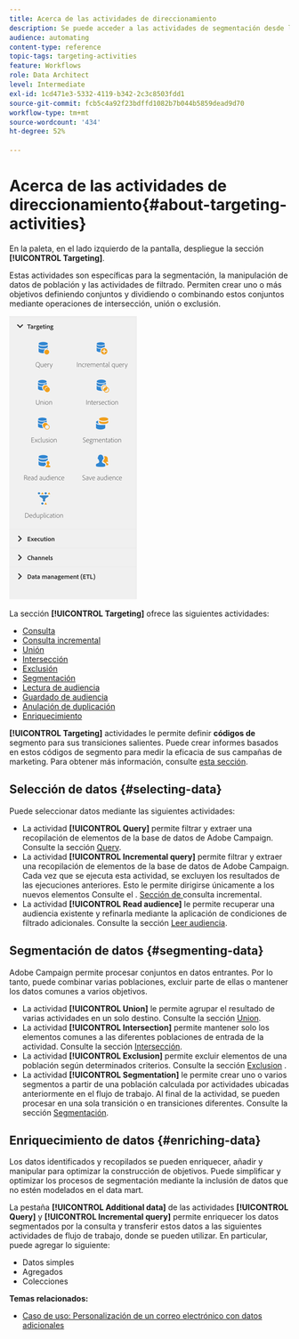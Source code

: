 ```yaml
---
title: Acerca de las actividades de direccionamiento
description: Se puede acceder a las actividades de segmentación desde la parte izquierda de la pantalla.
audience: automating
content-type: reference
topic-tags: targeting-activities
feature: Workflows
role: Data Architect
level: Intermediate
exl-id: 1cd471e3-5332-4119-b342-2c3c8503fdd1
source-git-commit: fcb5c4a92f23bdffd1082b7b044b5859dead9d70
workflow-type: tm+mt
source-wordcount: '434'
ht-degree: 52%

---
```


# Acerca de las actividades de direccionamiento{#about-targeting-activities}

En la paleta, en el lado izquierdo de la pantalla, despliegue la sección **[!UICONTROL Targeting]**.

Estas actividades son específicas para la segmentación, la manipulación de datos de población y las actividades de filtrado. Permiten crear uno o más objetivos definiendo conjuntos y dividiendo o combinando estos conjuntos mediante operaciones de intersección, unión o exclusión.

![](assets/wkf_targeting_activities.png)

La sección **[!UICONTROL Targeting]** ofrece las siguientes actividades:

* [Consulta](../../automating/using/query.md)
* [Consulta incremental](../../automating/using/incremental-query.md)
* [Unión](../../automating/using/union.md)
* [Intersección](../../automating/using/intersection.md)
* [Exclusión](../../automating/using/exclusion.md)
* [Segmentación](../../automating/using/segmentation.md)
* [Lectura de audiencia](../../automating/using/read-audience.md)
* [Guardado de audiencia](../../automating/using/save-audience.md)
* [Anulación de duplicación](../../automating/using/deduplication.md)
* [Enriquecimiento](../../automating/using/enrichment.md)

**[!UICONTROL Targeting]** actividades le permite definir  **códigos de** segmento para sus transiciones salientes. Puede crear informes basados en estos códigos de segmento para medir la eficacia de sus campañas de marketing. Para obtener más información, consulte [esta sección](../../reporting/using/creating-a-report-workflow-segment.md).

## Selección de datos {#selecting-data}

Puede seleccionar datos mediante las siguientes actividades:

* La actividad **[!UICONTROL Query]** permite filtrar y extraer una recopilación de elementos de la base de datos de Adobe Campaign. Consulte la sección [Query](../../automating/using/query.md).
* La actividad **[!UICONTROL Incremental query]** permite filtrar y extraer una recopilación de elementos de la base de datos de Adobe Campaign. Cada vez que se ejecuta esta actividad, se excluyen los resultados de las ejecuciones anteriores. Esto le permite dirigirse únicamente a los nuevos elementos Consulte el . [Sección de ](../../automating/using/incremental-query.md) consulta incremental.
* La actividad **[!UICONTROL Read audience]** le permite recuperar una audiencia existente y refinarla mediante la aplicación de condiciones de filtrado adicionales. Consulte la sección [Leer audiencia](../../automating/using/read-audience.md).

## Segmentación de datos {#segmenting-data}

Adobe Campaign permite procesar conjuntos en datos entrantes. Por lo tanto, puede combinar varias poblaciones, excluir parte de ellas o mantener los datos comunes a varios objetivos.

* La actividad **[!UICONTROL Union]** le permite agrupar el resultado de varias actividades en un solo destino. Consulte la sección [Union](../../automating/using/union.md).
* La actividad **[!UICONTROL Intersection]** permite mantener solo los elementos comunes a las diferentes poblaciones de entrada de la actividad. Consulte la sección [Intersección](../../automating/using/intersection.md).
* La actividad **[!UICONTROL Exclusion]** permite excluir elementos de una población según determinados criterios. Consulte la sección [Exclusion](../../automating/using/exclusion.md) .
* La actividad **[!UICONTROL Segmentation]** le permite crear uno o varios segmentos a partir de una población calculada por actividades ubicadas anteriormente en el flujo de trabajo. Al final de la actividad, se pueden procesar en una sola transición o en transiciones diferentes. Consulte la sección [Segmentación](../../automating/using/segmentation.md).

## Enriquecimiento de datos {#enriching-data}

Los datos identificados y recopilados se pueden enriquecer, añadir y manipular para optimizar la construcción de objetivos. Puede simplificar y optimizar los procesos de segmentación mediante la inclusión de datos que no estén modelados en el data mart.

La pestaña **[!UICONTROL Additional data]** de las actividades **[!UICONTROL Query]** y **[!UICONTROL Incremental query]** permite enriquecer los datos segmentados por la consulta y transferir estos datos a las siguientes actividades de flujo de trabajo, donde se pueden utilizar. En particular, puede agregar lo siguiente:

* Datos simples
* Agregados
* Colecciones

**Temas relacionados:**

* [Caso de uso: Personalización de un correo electrónico con datos adicionales](../../automating/using/personalizing-email-with-additional-data.md)
